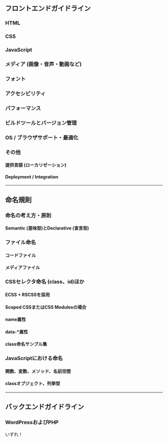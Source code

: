 ## フロントエンドガイドライン

### HTML
### CSS
### JavaScript

### メディア (画像・音声・動画など)
### フォント

### アクセシビリティ
### パフォーマンス

### ビルドツールとバージョン管理

### OS / ブラウザサポート・最適化

### その他
#### 提供言語 (ローカリゼーション)
#### Deployment / Integration

---

## 命名規則

### 命名の考え方・原則
#### Semantic (意味型)とDeclarative (宣言型)

### ファイル命名
#### コードファイル
#### メディアファイル

### CSSセレクタ命名 (class、id)ほか
#### ECSS + RSCSSを採用
#### Scoped CSSまたはCSS Modulesの場合
#### name属性
#### data-\*属性
#### class命名サンプル集

### JavaScriptにおける命名
#### 関数、変数、メソッド、名前空間
#### classオブジェクト、列挙型

---

## バックエンドガイドライン

### WordPressおよびPHP
いずれ！

